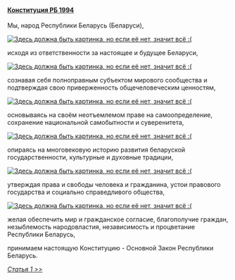 #### [Конституция РБ 1994](https://lalawland.github.io/eurasia/belarus/const)

Мы, народ Республики Беларусь (Беларуси),

[![Здесь должна быть картинка, но если её нет, значит всё :(](https://i09.fotocdn.net/s128/b3fda53e793ece0d/public_pin_l/2893361780.jpg)](https://i09.fotocdn.net/s128/b3fda53e793ece0d/public_pin_l/2893361780.jpg)

исходя из ответственности за настоящее и будущее Беларуси,

[![Здесь должна быть картинка, но если её нет, значит всё :(](https://krot.info/uploads/posts/2022-03/1647144069_10-krot-info-p-prikoli-pro-belorusov-i-kartoshku-smeshnie-10.jpg)](https://krot.info/uploads/posts/2022-03/1647144069_10-krot-info-p-prikoli-pro-belorusov-i-kartoshku-smeshnie-10.jpg)

сознавая себя полноправным субъектом мирового сообщества и подтверждая свою приверженность общечеловеческим ценностям,

[![Здесь должна быть картинка, но если её нет, значит всё :(](https://r4.mt.ru/r28/photo7501/20670328846-0/jpg/bp.jpeg)](https://r4.mt.ru/r28/photo7501/20670328846-0/jpg/bp.jpeg)

основываясь на своём неотъемлемом праве на самоопределение, сохранение национальной самобытности и суверенитета,

[![Здесь должна быть картинка, но если её нет, значит всё :(](https://img-fotki.yandex.ru/get/9895/127908635.1ff/0_d7b5b_26aa25cd_orig.jpg)](https://img-fotki.yandex.ru/get/9895/127908635.1ff/0_d7b5b_26aa25cd_orig.jpg)

опираясь на многовековую историю развития беларуской государственности, культурные и духовные традиции,

[![Здесь должна быть картинка, но если её нет, значит всё :(](https://sun4-17.userapi.com/impg/c858036/v858036449/22f02b/YjZ-Ahk-YBQ.jpg?size=604x431&quality=96&sign=8fe1da55f56d828e5ec11217d5435f62&c_uniq_tag=zqCO6HDx6mk251ILAKslP-M-PZILrHN3iBpQesRtpD8&type=album)](https://sun4-17.userapi.com/impg/c858036/v858036449/22f02b/YjZ-Ahk-YBQ.jpg?size=604x431&quality=96&sign=8fe1da55f56d828e5ec11217d5435f62&c_uniq_tag=zqCO6HDx6mk251ILAKslP-M-PZILrHN3iBpQesRtpD8&type=album)

утверждая права и свободы человека и гражданина, устои правового государства и социально справедливого общества,

[![Здесь должна быть картинка, но если её нет, значит всё :(](https://i01.fotocdn.net/s125/b97c4218d3554a87/public_pin_3b/2845240801.jpg)](https://i01.fotocdn.net/s125/b97c4218d3554a87/public_pin_3b/2845240801.jpg)

желая обеспечить мир и гражданское согласие, благополучие граждан, незыблемость народовластия, независимость и процветание Республики Беларусь,

принимаем настоящую Конституцию - Основной Закон Республики Беларусь.

*[Статья 1 >>](https://lalawland.github.io/eurasia/belarus/const/art1)*
